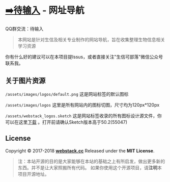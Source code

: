 [➡️待输入](待输入) - 网址导航
===
QQ群交流：待输入

> 本网站是针对生信及相关专业制作的网站导航，旨在收集整理生物信息相关学习资源



你有什么好的建议可以在本项目提Issus，或者直接关注"生信可部落"微信公众号联系我。


关于图片资源
---
```/assets/images/logos/default.png``` 这是网站标签的默认图标

```/assets/images/logos``` 这里是所有网站内的图标切图，尺寸均为120px*120px

```/assets/webstack_logos.sketch``` 这是网站标签收录的所有图标设计源文件，你可以在这里[下载](https://WebStackPage.github.io/assets/webstack_logos.sketch) 。打开前请确认Sketch版本高于50.2(55047)



## License

Copyright © 2017-2018 **[webstack.cc](https://webstack.cc)** Released under the **MIT License**.

> 注：本站开源的目的是大家能够在本站的基础之上有所启发，做出更多新的东西。并不是让大家照搬所有代码。
> 如果你使用这个开源项目，请**注明**本项目开源地址。


